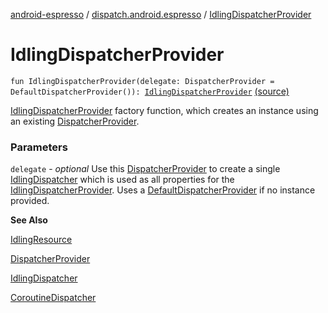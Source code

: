 [android-espresso](../index.md) / [dispatch.android.espresso](index.md) / [IdlingDispatcherProvider](./-idling-dispatcher-provider.md)

# IdlingDispatcherProvider

`fun IdlingDispatcherProvider(delegate: DispatcherProvider = DefaultDispatcherProvider()): `[`IdlingDispatcherProvider`](-idling-dispatcher-provider/index.md) [(source)](https://github.com/RBusarow/Dispatch/tree/master/android-espresso/src/main/java/dispatch/android/espresso/IdlingDispatcherProvider.kt#L71)

[IdlingDispatcherProvider](-idling-dispatcher-provider/index.md) factory function, which creates an instance using an existing [DispatcherProvider](#).

### Parameters

`delegate` - *optional* Use this [DispatcherProvider](#) to create a single [IdlingDispatcher](-idling-dispatcher/index.md)
which is used as all properties for the [IdlingDispatcherProvider](-idling-dispatcher-provider/index.md).
Uses a [DefaultDispatcherProvider](#) if no instance provided.

**See Also**

[IdlingResource](#)

[DispatcherProvider](#)

[IdlingDispatcher](-idling-dispatcher/index.md)

[CoroutineDispatcher](https://kotlin.github.io/kotlinx.coroutines/kotlinx-coroutines-core/kotlinx.coroutines/-coroutine-dispatcher/index.html)

